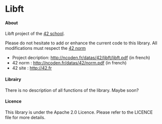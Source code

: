 Libft
=====

#### About
Libft project of the [42 school](http://42.fr).

Please do not hesitate to add or enhance the current code to this library.
All modifications must respect the [42 norm](http://ncoden.fr/datas/42/norm.pdf)

* Project decription: http://ncoden.fr/datas/42/libft/libft.pdf (in french)
* 42 norm : http://ncoden.fr/datas/42/norm.pdf (in french)
* 42 site : http://42.fr

#### Librairy

There is no description of all functions of the library. Maybe soon?

#### Licence
This library is under the Apache 2.0 Licence.
Please refer to the LICENCE file for more details.
